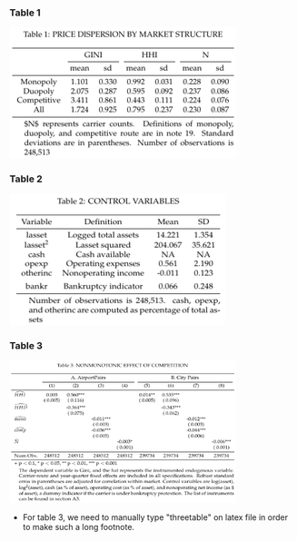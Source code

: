 ### Table 1

[<img src="./Results/Table1.png" title="Table 1" alt="Table 1" width="400.3" height="231"/>](./Table1.R)


### Table 2

[<img src="./Results/Table2.png" title="Table 2" alt="Table 2" width="380.3" height="231"/>](./Table2.R)

### Table 3

[<img src="./Results/Table3.png" title="Table 3" alt="Table 3" width="400.3" height="251"/>](./Table3.R)
- For table 3, we need to manually type "threetable" on latex file in order to make such a long footnote.